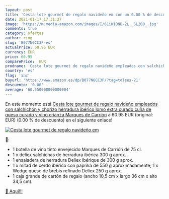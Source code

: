 ```yaml
---
layout: post
title: 'Cesta lote gourmet de regalo navideño em con un 0.00 % de descuento'
date: 2021-01-17 17:31:27
image: 'https://m.media-amazon.com/images/I/61iWIDND-2L._SL200_.jpg'
comments: true
category: ofertas
author: ring
slug: 'B077N6CC3F-es'
actualPrice: 60.95 EUR
currency: EUR
price: 60.95
comparePrice:  EUR
prodname: 'Cesta lote gourmet de regalo navideño empleados con salchichón y chorizo herradura ibérico  lomo extra curado  cuña de queso curado y vino crianza Marques de Carrión'
country: 'es'
flag: '🇪🇸'
buyurl: 'https://www.amazon.es/dp/B077N6CC3F/?tag=tolees-21'
descuento: '0.00'
average: '60.550000000000004'
---
```


En este momento está [Cesta lote gourmet de regalo navideño empleados con salchichón y chorizo herradura ibérico  lomo extra curado  cuña de queso curado y vino crianza Marques de Carrión](https://www.amazon.es/dp/B077N6CC3F/?tag=tolees-21) a 60.95 EUR (original:  EUR) (0.00 %  de descuento) en el siguiente enlace!

[![Cesta lote gourmet de regalo navideño em](https://m.media-amazon.com/images/I/61iWIDND-2L._SL200_.jpg)](https://www.amazon.es/dp/B077N6CC3F/?tag=tolees-21)

🔎:

- 1 botella de vino tinto envejecido Marques de Carrión de 75 cl.
- 1 x deliex salchichas de herradura ibérica 300 g aprox.
- 1 ensaladera de herradura Deliex ibérique de 300 g aprox.
- 1 x mitad de cerdo ibérico con paprika de 550 g aproximadamente; 1 x Wedge queso de brebis refinado Deliex 250 g aprox.
- 1 caja grande de cartón de regalo (ancho 10,5 cm x largo 36 cm x alto 34,5 cm).

[🛒 Aquí!!!](https://www.amazon.es/dp/B077N6CC3F/?tag=tolees-21)
